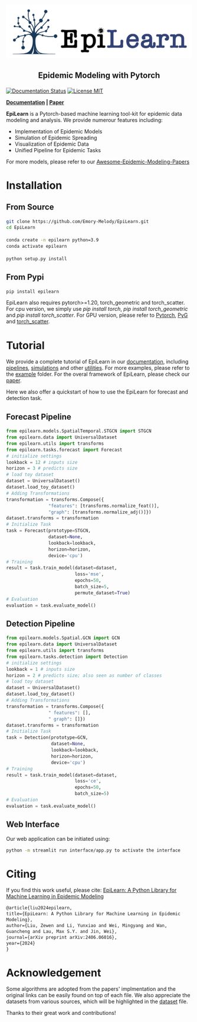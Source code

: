 
<p align="center">
<img center src="./asset/logo/logo_1_new.png" width = "600" alt="EpiLearn">
</p>


## <p align="center">Epidemic Modeling with Pytorch</p>

[![Documentation Status](https://readthedocs.org/projects/exe/badge/?version=latest)](https://epilearn-doc.readthedocs.io/en/latest/)
[![License MIT](https://img.shields.io/badge/license-MIT-blue)](https://github.com/Emory-Melody/EpiLearn/blob/main/LICENSE)
<!-- [![PyPI downloads](https://static.pepy.tech/personalized-badge/torchdrug?period=total&units=international_system&left_color=grey&right_color=blue&left_text=downloads)](https://pypi.org/project/torchdrug/) -->
**[Documentation](https://epilearn-doc.readthedocs.io/en/latest/) | [Paper](https://arxiv.org/abs/2406.06016)** 

**EpiLearn** is a Pytorch-based machine learning tool-kit for epidemic data modeling and analysis. We provide numerour features including:

- Implementation of Epidemic Models
- Simulation of Epidemic Spreading
- Visualization of Epidemic Data
- Unified Pipeline for Epidemic Tasks
  
For more models, please refer to our [Awesome-Epidemic-Modeling-Papers](https://github.com/Emory-Melody/awesome-epidemic-modeling-papers)


Installation
==============
## From Source ##
```bash
git clone https://github.com/Emory-Melody/EpiLearn.git
cd EpiLearn

conda create -n epilearn python=3.9
conda activate epilearn

python setup.py install
```
## From Pypi ##
```bash
pip install epilearn
```

EpiLearn also   requires pytorch>=1.20, torch_geometric and torch_scatter. For cpu version, we simply use *pip install torch*, *pip install torch_geometric* and *pip install torch_scatter*. For GPU version, please refer to [Pytorch](https://pytorch.org/), [PyG](https://pytorch-geometric.readthedocs.io/en/latest/install/installation.html) and [torch_scatter](https://pytorch-geometric.com/whl/torch-1.5.0.html).

Tutorial
==============
We provide a complete tutorial of EpiLearn in our [documentation](https://epilearn-doc.readthedocs.io/en/latest/), including [pipelines](https://epilearn-doc.readthedocs.io/en/latest/tutorials/task_building.html), [simulations](https://epilearn-doc.readthedocs.io/en/latest/tutorials/simulation.html) and other [utilities](https://epilearn-doc.readthedocs.io/en/latest/tutorials/utils.html). For more examples, please refer to the [example](https://github.com/Emory-Melody/EpiLearn/tree/main/examples) folder. For the overal framework of EpiLearn, please check our [paper](https://arxiv.org/abs/2406.06016).

Here we also offer a quickstart of how to use the EpiLearn for forecast and detection task.

## Forecast Pipeline ##
```python
from epilearn.models.SpatialTemporal.STGCN import STGCN
from epilearn.data import UniversalDataset
from epilearn.utils import transforms
from epilearn.tasks.forecast import Forecast
# initialize settings
lookback = 12 # inputs size
horizon = 3 # predicts size
# load toy dataset
dataset = UniversalDataset()
dataset.load_toy_dataset()
# Adding Transformations
transformation = transforms.Compose({
                "features": [transforms.normalize_feat()],
                "graph": [transforms.normalize_adj()]})
dataset.transforms = transformation
# Initialize Task
task = Forecast(prototype=STGCN,
                dataset=None, 
                lookback=lookback, 
                horizon=horizon, 
                device='cpu')
# Training
result = task.train_model(dataset=dataset, 
                          loss='mse', 
                          epochs=50, 
                          batch_size=5, 
                          permute_dataset=True)
# Evaluation
evaluation = task.evaluate_model()
```

## Detection Pipeline ##
```python
from epilearn.models.Spatial.GCN import GCN
from epilearn.data import UniversalDataset
from epilearn.utils import transforms
from epilearn.tasks.detection import Detection
# initialize settings
lookback = 1 # inputs size
horizon = 2 # predicts size; also seen as number of classes
# load toy dataset
dataset = UniversalDataset()
dataset.load_toy_dataset()
# Adding Transformations
transformation = transforms.Compose({
                " features": [],
                " graph": []})
dataset.transforms = transformation
# Initialize Task
task = Detection(prototype=GCN, 
                 dataset=None, 
                 lookback=lookback, 
                 horizon=horizon, 
                 device='cpu')
# Training
result = task.train_model(dataset=dataset, 
                          loss='ce', 
                          epochs=50, 
                          batch_size=5)
# Evaluation
evaluation = task.evaluate_model()
```

## Web Interface ##

Our web application can be initiated using:
```bash
python -m streamlit run interface/app.py to activate the interface
```

Citing
==============
If you find this work useful, please cite: [EpiLearn: A Python Library for Machine Learning in Epidemic Modeling](https://arxiv.org/abs/2406.06016)

    @article{liu2024epilearn,
    title={EpiLearn: A Python Library for Machine Learning in Epidemic Modeling},
    author={Liu, Zewen and Li, Yunxiao and Wei, Mingyang and Wan, Guancheng and Lau, Max S.Y. and Jin, Wei},
    journal={arXiv preprint arXiv:2406.06016},
    year={2024}
    }

Acknowledgement
==============
Some algorithms are adopted from the papers' implmentation and the original links can be easily found on top of each file. We also appreciate the datasets from various sources, which will be highlighted in the [dataset](https://github.com/Emory-Melody/EpiLearn/tree/main/datasets) file.

Thanks to their great work and contributions!